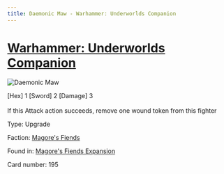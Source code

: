 ```yaml
---
title: Daemonic Maw - Warhammer: Underworlds Companion
---
```


# [Warhammer: Underworlds Companion](https://guidokessels.github.io/wh-underworlds)

  

![Daemonic Maw](https://warhammerunderworlds.com/wp-content/uploads/sites/6/2018/03/195_ENG.png)

<div class="whu-weapon">[Hex] 1 [Sword] 2 [Damage] 3</div><br /> If this Attack action succeeds, remove one wound token from this fighter

Type: Upgrade

Faction: [Magore's Fiends](https://guidokessels.github.io/wh-underworlds/factions/magores-fiends)

Found in: [Magore's Fiends Expansion](https://guidokessels.github.io/wh-underworlds/locations/magores-fiends-expansion)

Card number: 195
